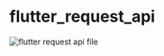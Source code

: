 # flutter_request_api
![flutter request api file](https://user-images.githubusercontent.com/52483128/209233805-331c37d9-37d3-45de-8a02-da17815d59f8.png)
